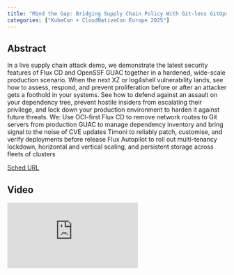 ```yaml
---
title: "Mind the Gap: Bridging Supply Chain Policy With Git-less GitOps and GUAC - Michael Lieberman, Kusari & Andrew Martin, ControlPlane"
categories: ["KubeCon + CloudNativeCon Europe 2025"]
---
```


## Abstract

In a live supply chain attack demo, we demonstrate the latest security features of Flux CD and OpenSSF GUAC together in a hardened, wide-scale production scenario. When the next XZ or log4shell vulnerability lands, see how to assess, respond, and prevent proliferation before or after an attacker gets a foothold in your systems.   See how to defend against an assault on your dependency tree, prevent hostile insiders from escalating their privilege, and lock down your production environment to harden it against future threats.   We:  Use OCI-first Flux CD to remove network routes to Git servers from production  GUAC to manage dependency inventory and bring signal to the noise of CVE updates  Timoni to reliably patch, customise, and verify deployments before release  Flux Autopilot to roll out multi-tenancy lockdown, horizontal and vertical scaling, and persistent storage across fleets of clusters

[Sched URL](https://kccnceu2025.sched.com/event/38289351c8fbd5b2294657a7028833d0)

## Video

<iframe src="https://www.youtube.com/embed/D21yF0E-v2s" frameborder="0" allow="accelerometer; autoplay; encrypted-media; gyroscope; picture-in-picture" allowfullscreen></iframe>
